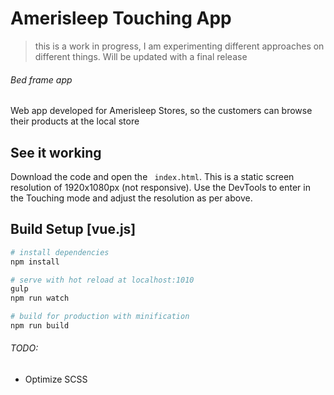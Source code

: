 # Amerisleep Touching App 

> this is a work in progress, I am experimenting different approaches on different things. Will be updated with a final release

###### Bed frame app

Web app developed for Amerisleep Stores, so the customers can browse their products at the local store



## See it working

Download the code and open the ``` index.html```.
This is a static screen resolution of 1920x1080px (not responsive).
Use the DevTools to enter in the Touching mode and adjust the resolution as per above.



## Build Setup [vue.js]

``` bash
# install dependencies
npm install

# serve with hot reload at localhost:1010
gulp
npm run watch

# build for production with minification
npm run build
```


###### TODO:

 - Optimize SCSS